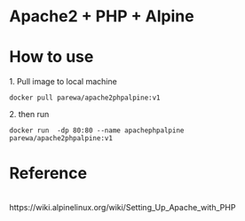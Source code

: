 # Apache2 + PHP + Alpine
# How to use
</p>
1. Pull image to local machine

``
docker pull parewa/apache2phpalpine:v1
``

</p>
2. then run 
</p>

``
docker run  -dp 80:80 --name apachephpalpine parewa/apache2phpalpine:v1
``
</p>

# Reference

</br>
https://wiki.alpinelinux.org/wiki/Setting_Up_Apache_with_PHP
